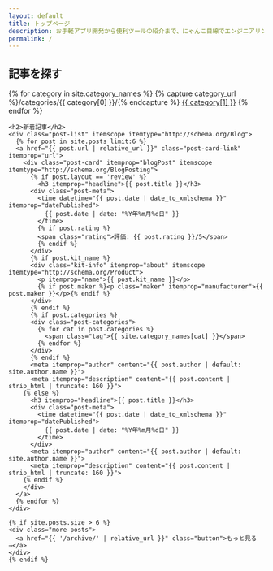 ```yaml
---
layout: default
title: トップページ
description: お手軽アプリ開発から便利ツールの紹介まで、にゃんこ目線でエンジニアリングの楽しさをお届けします。低予算でも実現できる開発手法や、実践的なプログラミングのコツを発信中！
permalink: /
---
```


<div class="column-inner">
  <div class="column-inner-2">
    <div class="navigation">
      <h2>記事を探す</h2>
      <div class="category-nav">
        {% for category in site.category_names %}
          {% capture category_url %}/categories/{{ category[0] }}/{% endcapture %}
          <a href="{{ category_url | relative_url }}" class="tag">{{ category[1] }}</a>
        {% endfor %}
      </div>
    </div>

    <h2>新着記事</h2>
    <div class="post-list" itemscope itemtype="http://schema.org/Blog">
      {% for post in site.posts limit:6 %}
      <a href="{{ post.url | relative_url }}" class="post-card-link" itemprop="url">
        <div class="post-card" itemprop="blogPost" itemscope itemtype="http://schema.org/BlogPosting">
          {% if post.layout == 'review' %}
            <h3 itemprop="headline">{{ post.title }}</h3>
          <div class="post-meta">
            <time datetime="{{ post.date | date_to_xmlschema }}" itemprop="datePublished">
              {{ post.date | date: "%Y年%m月%d日" }}
            </time>
            {% if post.rating %}
            <span class="rating">評価: {{ post.rating }}/5</span>
            {% endif %}
          </div>
          {% if post.kit_name %}
          <div class="kit-info" itemprop="about" itemscope itemtype="http://schema.org/Product">
            <p itemprop="name">{{ post.kit_name }}</p>
            {% if post.maker %}<p class="maker" itemprop="manufacturer">{{ post.maker }}</p>{% endif %}
          </div>
          {% endif %}
          {% if post.categories %}
          <div class="post-categories">
            {% for cat in post.categories %}
              <span class="tag">{{ site.category_names[cat] }}</span>
            {% endfor %}
          </div>
          {% endif %}
          <meta itemprop="author" content="{{ post.author | default: site.author.name }}">
          <meta itemprop="description" content="{{ post.content | strip_html | truncate: 160 }}">
        {% else %}
          <h3 itemprop="headline">{{ post.title }}</h3>
          <div class="post-meta">
            <time datetime="{{ post.date | date_to_xmlschema }}" itemprop="datePublished">
              {{ post.date | date: "%Y年%m月%d日" }}
            </time>
          </div>
          <meta itemprop="author" content="{{ post.author | default: site.author.name }}">
          <meta itemprop="description" content="{{ post.content | strip_html | truncate: 160 }}">
        {% endif %}
        </div>
      </a>
      {% endfor %}
    </div>

    {% if site.posts.size > 6 %}
    <div class="more-posts">
      <a href="{{ '/archive/' | relative_url }}" class="button">もっと見る →</a>
    </div>
    {% endif %}
  </div>
</div>

<script type="application/ld+json">
{
  "@context": "http://schema.org",
  "@type": "Blog",
  "url": "{{ site.url }}",
  "name": {{ site.title | jsonify }},
  "description": {{ site.description | jsonify }},
  "publisher": {
    "@type": "Organization",
    "name": {{ site.title | jsonify }},
    "logo": {
      "@type": "ImageObject",
      "url": "{{ site.url }}/assets/images/default-ogp.jpg"
    }
  },
  "blogPost": [
    {% for post in site.posts limit:6 %}
    {
      "@type": "BlogPosting",
      "headline": {{ post.title | jsonify }},
      "url": "{{ post.url | absolute_url }}",
      "datePublished": "{{ post.date | date_to_xmlschema }}",
      "author": {
        "@type": "Person",
        "name": {{ post.author | default: site.author.name | jsonify }}
      },
      "description": {{ post.content | strip_html | truncate: 160 | jsonify }}
    }{% unless forloop.last %},{% endunless %}
    {% endfor %}
  ]
}
</script>
